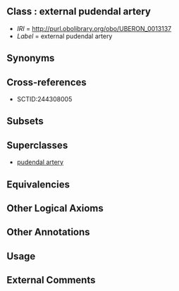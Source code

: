 
## Class : external pudendal artery

 * *IRI* = http://purl.obolibrary.org/obo/UBERON_0013137
 * *Label* = external pudendal artery

## Synonyms


## Cross-references

 * SCTID:244308005

## Subsets


## Superclasses

 * [pudendal artery](../../UBERON/12/UBERON_0007312.md)

## Equivalencies


## Other Logical Axioms


## Other Annotations


## Usage


## External Comments


